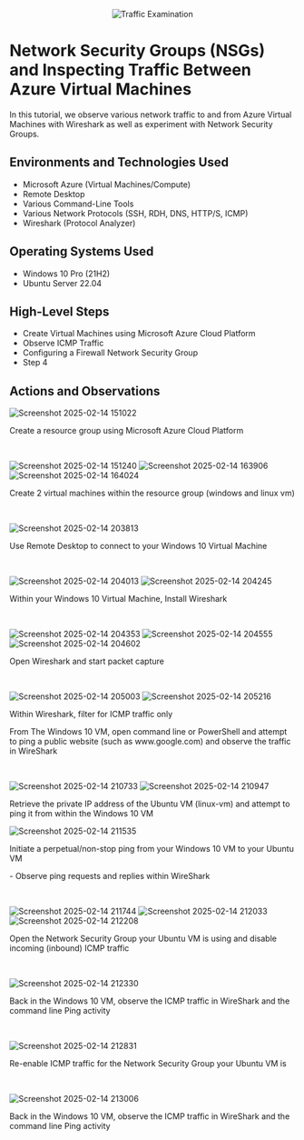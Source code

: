 <p align="center">
<img src="https://i.imgur.com/Ua7udoS.png" alt="Traffic Examination"/>
</p>

<h1>Network Security Groups (NSGs) and Inspecting Traffic Between Azure Virtual Machines</h1>
In this tutorial, we observe various network traffic to and from Azure Virtual Machines with Wireshark as well as experiment with Network Security Groups. <br />


<h2>Environments and Technologies Used</h2>

- Microsoft Azure (Virtual Machines/Compute)
- Remote Desktop
- Various Command-Line Tools
- Various Network Protocols (SSH, RDH, DNS, HTTP/S, ICMP)
- Wireshark (Protocol Analyzer)

<h2>Operating Systems Used </h2>

- Windows 10 Pro (21H2)
- Ubuntu Server 22.04

<h2>High-Level Steps</h2>

- Create Virtual Machines using Microsoft Azure Cloud Platform
- Observe ICMP Traffic
- Configuring a Firewall Network Security Group
- Step 4

<h2>Actions and Observations</h2>

![Screenshot 2025-02-14 151022](https://github.com/user-attachments/assets/eaac3a94-123f-4dbc-8bad-38eb4e99e730)

<p>Create a resource group using Microsoft Azure Cloud Platform</p>
<br />

![Screenshot 2025-02-14 151240](https://github.com/user-attachments/assets/b9b93f86-f892-4f0e-9cc8-33025a49327e)
![Screenshot 2025-02-14 163906](https://github.com/user-attachments/assets/30549962-1ecb-4a47-a64b-4b3ef769105d)
![Screenshot 2025-02-14 164024](https://github.com/user-attachments/assets/14ec8bb4-6e14-414a-9c5a-7a35bc74f9da)

<p>Create 2 virtual machines within the resource group (windows and linux vm)</p>
<br />

![Screenshot 2025-02-14 203813](https://github.com/user-attachments/assets/61a1cea0-ab09-4a25-98c5-cc98d1e54d07)

<p>Use Remote Desktop to connect to your Windows 10 Virtual Machine</p>
<br />

![Screenshot 2025-02-14 204013](https://github.com/user-attachments/assets/723bb893-3e85-431d-b47b-c20c3bdc19e3)
![Screenshot 2025-02-14 204245](https://github.com/user-attachments/assets/45ff6b89-b807-45a6-ae43-0596c7dea934)

<p>Within your Windows 10 Virtual Machine, Install Wireshark</p>
<br />

![Screenshot 2025-02-14 204353](https://github.com/user-attachments/assets/069e9731-8bbe-4069-a265-86fb6f78fd7d)
![Screenshot 2025-02-14 204555](https://github.com/user-attachments/assets/50ca49c1-0108-404b-9ebf-0c958750737f)
![Screenshot 2025-02-14 204602](https://github.com/user-attachments/assets/c7d07e50-a629-4787-aabc-eb93735c2b48)

<p>Open Wireshark and start packet capture</p>
<br />

![Screenshot 2025-02-14 205003](https://github.com/user-attachments/assets/b5405ba1-80c6-4b03-8d93-c1d6386dc749)
![Screenshot 2025-02-14 205216](https://github.com/user-attachments/assets/6b6b5a7b-5547-4c78-9968-63722427e261)

<p>Within Wireshark, filter for ICMP traffic only</p>
<p>From The Windows 10 VM, open command line or PowerShell and attempt to ping a
 public website (such as www.google.com) and observe the traffic in WireShark</p>
<br />

![Screenshot 2025-02-14 210733](https://github.com/user-attachments/assets/91b09a4e-bb7d-46ab-962c-dd08391341bd)
![Screenshot 2025-02-14 210947](https://github.com/user-attachments/assets/197768f6-556b-469b-b463-8d2e0278d6c3)

<p>Retrieve the private IP address of the Ubuntu VM (linux-vm) and attempt to ping it from
 within the Windows 10 VM</p>

![Screenshot 2025-02-14 211535](https://github.com/user-attachments/assets/b73234d5-e76c-41a2-bd23-d4d2128301b2)

<p>Initiate a perpetual/non-stop ping from your Windows 10 VM to your Ubuntu VM</p>
<p>- Observe ping requests and replies within WireShark</p>
<br />

![Screenshot 2025-02-14 211744](https://github.com/user-attachments/assets/4c053ac9-4d34-4746-ba34-6fd7469dfc9f)
![Screenshot 2025-02-14 212033](https://github.com/user-attachments/assets/4952a2a4-9590-4ebe-bb21-b5111c64ef26)
![Screenshot 2025-02-14 212208](https://github.com/user-attachments/assets/0c46f327-c83b-4c6c-b55f-773279a39d6e)


<p>Open the Network Security Group your Ubuntu VM is using and disable incoming
 (inbound) ICMP traffic</p>
<br />

![Screenshot 2025-02-14 212330](https://github.com/user-attachments/assets/650ca876-81ce-4555-adae-357a7f800c6a)

<p>Back in the Windows 10 VM, observe the ICMP traffic in WireShark and the
 command line Ping activity</p>
<br />

![Screenshot 2025-02-14 212831](https://github.com/user-attachments/assets/479a85af-55fb-4204-8f9c-6cc27b1217f0)

<p>Re-enable ICMP traffic for the Network Security Group your Ubuntu VM is</p>
<br />

![Screenshot 2025-02-14 213006](https://github.com/user-attachments/assets/12953c73-354b-4b1f-8222-450a3aa45ef3)

<p>Back in the Windows 10 VM, observe the ICMP traffic in WireShark and the
 command line Ping activity </p>
<br />
